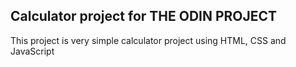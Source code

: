 ## Calculator project for THE ODIN PROJECT

This project is very simple calculator project using HTML, CSS and JavaScript